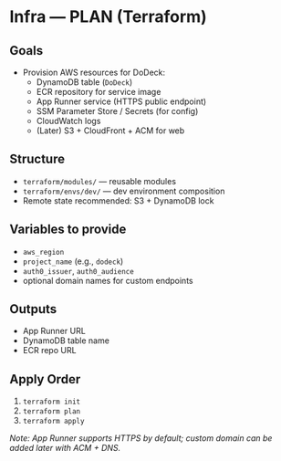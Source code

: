 # Infra — PLAN (Terraform)

## Goals
- Provision AWS resources for DoDeck:
  - DynamoDB table (`DoDeck`)
  - ECR repository for service image
  - App Runner service (HTTPS public endpoint)
  - SSM Parameter Store / Secrets (for config)
  - CloudWatch logs
  - (Later) S3 + CloudFront + ACM for web

## Structure
- `terraform/modules/` — reusable modules
- `terraform/envs/dev/` — dev environment composition
- Remote state recommended: S3 + DynamoDB lock

## Variables to provide
- `aws_region`
- `project_name` (e.g., `dodeck`)
- `auth0_issuer`, `auth0_audience`
- optional domain names for custom endpoints

## Outputs
- App Runner URL
- DynamoDB table name
- ECR repo URL

## Apply Order
1. `terraform init`
2. `terraform plan`
3. `terraform apply`

_Note: App Runner supports HTTPS by default; custom domain can be added later with ACM + DNS._
